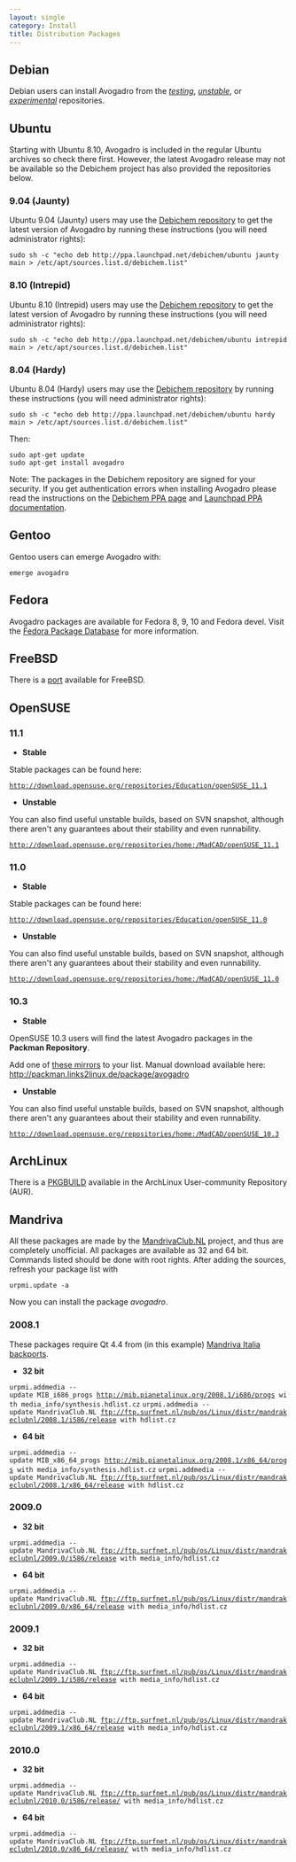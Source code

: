 ```yaml
---
layout: single
category: Install
title: Distribution Packages
---
```


Debian
------

Debian users can install Avogadro from the [*testing*](http://packages.debian.org/testing/avogadro), [*unstable*](http://packages.debian.org/sid/avogadro), or [*experimental*](http://wiki.debian.org/DebianExperimental) repositories.

Ubuntu
------

Starting with Ubuntu 8.10, Avogadro is included in the regular Ubuntu archives so check there first. However, the latest Avogadro release may not be available so the Debichem project has also provided the repositories below.

### 9.04 (Jaunty)

Ubuntu 9.04 (Jaunty) users may use the [Debichem repository](https://launchpad.net/~debichem/+archive) to get the latest version of Avogadro by running these instructions (you will need administrator rights):

    sudo sh -c "echo deb http://ppa.launchpad.net/debichem/ubuntu jaunty main > /etc/apt/sources.list.d/debichem.list"

### 8.10 (Intrepid)

Ubuntu 8.10 (Intrepid) users may use the [Debichem repository](https://launchpad.net/~debichem/+archive) to get the latest version of Avogadro by running these instructions (you will need administrator rights):

    sudo sh -c "echo deb http://ppa.launchpad.net/debichem/ubuntu intrepid main > /etc/apt/sources.list.d/debichem.list"

### 8.04 (Hardy)

Ubuntu 8.04 (Hardy) users may use the [Debichem repository](https://launchpad.net/~debichem/+archive) by running these instructions (you will need administrator rights):

    sudo sh -c "echo deb http://ppa.launchpad.net/debichem/ubuntu hardy main > /etc/apt/sources.list.d/debichem.list"

Then:

    sudo apt-get update
    sudo apt-get install avogadro

Note: The packages in the Debichem repository are signed for your security. If you get authentication errors when installing Avogadro please read the instructions on the [Debichem PPA page](https://launchpad.net/~debichem/+archive/ppa) and [Launchpad PPA documentation](https://help.launchpad.net/Packaging/PPA#Adding%20a%20PPA%20to%20your%20Ubuntu%20repositories).

Gentoo
------

Gentoo users can emerge Avogadro with:

    emerge avogadro

Fedora
------

Avogadro packages are available for Fedora 8, 9, 10 and Fedora devel. Visit the [Fedora Package Database](https://admin.fedoraproject.org/pkgdb/packages/name/avogadro) for more information.

FreeBSD
-------

There is a [port](http://www.FreeBSD.org/cgi/ports.cgi?query=avogadro&stype=all) available for FreeBSD.

OpenSUSE
--------

### 11.1

-   **Stable**

Stable packages can be found here:

[`http://download.opensuse.org/repositories/Education/openSUSE_11.1`](http://download.opensuse.org/repositories/Education/openSUSE_11.1)

-   **Unstable**

You can also find useful unstable builds, based on SVN snapshot, although there aren't any guarantees about their stability and even runnability.

[`http://download.opensuse.org/repositories/home:/MadCAD/openSUSE_11.1`](http://download.opensuse.org/repositories/home:/MadCAD/openSUSE_11.1)

### 11.0

-   **Stable**

Stable packages can be found here:

[`http://download.opensuse.org/repositories/Education/openSUSE_11.0`](http://download.opensuse.org/repositories/Education/openSUSE_11.0)

-   **Unstable**

You can also find useful unstable builds, based on SVN snapshot, although there aren't any guarantees about their stability and even runnability.

[`http://download.opensuse.org/repositories/home:/MadCAD/openSUSE_11.0`](http://download.opensuse.org/repositories/home:/MadCAD/openSUSE_11.0)

### 10.3

-   **Stable**

OpenSUSE 10.3 users will find the latest Avogadro packages in the **Packman Repository**.

Add one of [these mirrors](http://en.opensuse.org/Additional_YaST_Package_Repositories#Packman) to your list. Manual download available here: <http://packman.links2linux.de/package/avogadro>

-   **Unstable**

You can also find useful unstable builds, based on SVN snapshot, although there aren't any guarantees about their stability and even runnability.

[`http://download.opensuse.org/repositories/home:/MadCAD/openSUSE_10.3`](http://download.opensuse.org/repositories/home:/MadCAD/openSUSE_10.3)

ArchLinux
---------

There is a [PKGBUILD](http://aur.archlinux.org/packages.php?ID=13512|contributed) available in the ArchLinux User-community Repository (AUR).

Mandriva
--------

All these packages are made by the [MandrivaClub.NL](http://www.mandrivaclub.nl) project, and thus are completely unofficial. All packages are available as 32 and 64 bit. Commands listed should be done with root rights. After adding the sources, refresh your package list with

`urpmi.update -a`

Now you can install the package *avogadro*.

### 2008.1

These packages require Qt 4.4 from (in this example) [Mandriva Italia backports](http://mib.pianetalinux.org/).

-   **32 bit**

`urpmi.addmedia --update MIB_i686_progs `[`http://mib.pianetalinux.org/2008.1/i686/progs`](http://mib.pianetalinux.org/2008.1/i686/progs)` with media_info/synthesis.hdlist.cz`
`urpmi.addmedia --update MandrivaClub.NL `[`ftp://ftp.surfnet.nl/pub/os/Linux/distr/mandrakeclubnl/2008.1/i586/release`](ftp://ftp.surfnet.nl/pub/os/Linux/distr/mandrakeclubnl/2008.1/i586/release)` with hdlist.cz`

-   **64 bit**

`urpmi.addmedia --update MIB_x86_64_progs `[`http://mib.pianetalinux.org/2008.1/x86_64/progs`](http://mib.pianetalinux.org/2008.1/x86_64/progs)` with media_info/synthesis.hdlist.cz`
`urpmi.addmedia --update MandrivaClub.NL `[`ftp://ftp.surfnet.nl/pub/os/Linux/distr/mandrakeclubnl/2008.1/x86_64/release`](ftp://ftp.surfnet.nl/pub/os/Linux/distr/mandrakeclubnl/2008.1/x86_64/release)` with hdlist.cz`

### 2009.0

-   **32 bit**

`urpmi.addmedia --update MandrivaClub.NL `[`ftp://ftp.surfnet.nl/pub/os/Linux/distr/mandrakeclubnl/2009.0/i586/release`](ftp://ftp.surfnet.nl/pub/os/Linux/distr/mandrakeclubnl/2009.0/i586/release)` with media_info/hdlist.cz`

-   **64 bit**

`urpmi.addmedia --update MandrivaClub.NL `[`ftp://ftp.surfnet.nl/pub/os/Linux/distr/mandrakeclubnl/2009.0/x86_64/release`](ftp://ftp.surfnet.nl/pub/os/Linux/distr/mandrakeclubnl/2009.0/x86_64/release)` with media_info/hdlist.cz`

### 2009.1

-   **32 bit**

`urpmi.addmedia --update MandrivaClub.NL `[`ftp://ftp.surfnet.nl/pub/os/Linux/distr/mandrakeclubnl/2009.1/i586/release`](ftp://ftp.surfnet.nl/pub/os/Linux/distr/mandrakeclubnl/2009.1/i586/release)` with media_info/hdlist.cz`

-   **64 bit**

`urpmi.addmedia --update MandrivaClub.NL `[`ftp://ftp.surfnet.nl/pub/os/Linux/distr/mandrakeclubnl/2009.1/x86_64/release`](ftp://ftp.surfnet.nl/pub/os/Linux/distr/mandrakeclubnl/2009.1/x86_64/release)` with media_info/hdlist.cz`

### 2010.0

-   **32 bit**

`urpmi.addmedia --update MandrivaClub.NL `[`ftp://ftp.surfnet.nl/pub/os/Linux/distr/mandrakeclubnl/2010.0/i586/release/`](ftp://ftp.surfnet.nl/pub/os/Linux/distr/mandrakeclubnl/2010.0/i586/release/)` with media_info/hdlist.cz`

-   **64 bit**

`urpmi.addmedia --update MandrivaClub.NL `[`ftp://ftp.surfnet.nl/pub/os/Linux/distr/mandrakeclubnl/2010.0/x86_64/release/`](ftp://ftp.surfnet.nl/pub/os/Linux/distr/mandrakeclubnl/2010.0/x86_64/release/)` with media_info/hdlist.cz`

